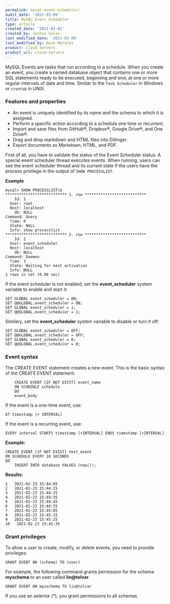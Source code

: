 ```yaml
---
permalink: mysql-event-scheduler/
audit_date: '2021-03-09'
title: MySQL Event Scheduler
type: article
created_date: '2021-03-02'
created_by: Joshua Salas
last_modified_date: '2021-03-09'
last_modified_by: Rose Morales
product: Cloud Servers
product_url: cloud-servers
---
```


MySQL Events are tasks that run according to a schedule. When you
create an event, you create a named database object that contains one or more
SQL statements ready to be executed, beginning and end, at one or more
regular intervals of date and time. Similar to the `Task Scheduler` in Windows
or `crontab` in UNIX.

### Features and properties

- An event is uniquely identified by its name and the schema to which it is assigned.
- Perform a specific action according to a schedule one time or recurrent.
- Import and save files from GitHub&reg;, Dropbox&reg;, Google Drive&reg;, and
  One Drive&reg;.
- Drag and drop markdown and HTML files into Dillinger.
- Export documents as Markdown, HTML, and PDF.

First of all, you have to validate the status of the Event Scheduler status. A special
event scheduler thread executes events. When running, users can see the event scheduler
thread and its current state if the users have the process privilege in the output of
`SHOW PROCESSLIST`.

**Example**

    mysql> SHOW PROCESSLIST\G
    *************************** 1. row ***************************
        Id: 1
      User: root
      Host: localhost
        db: NULL
    Command: Query
      Time: 0
      State: NULL
      Info: show processlist
    *************************** 2. row ***************************
        Id: 2
      User: event_scheduler
      Host: localhost
        db: NULL
    Command: Daemon
      Time: 3
      State: Waiting for next activation
      Info: NULL
    2 rows in set (0.00 sec)

If the event scheduler is not enabled, set the **event_scheduler** system
variable to enable and start it:

    SET GLOBAL event_scheduler = ON;
    SET @@GLOBAL.event_scheduler = ON;
    SET GLOBAL event_scheduler = 1;
    SET @@GLOBAL.event_scheduler = 1;

Similary, set the **event_scheduler** system variable to disable or turn it
off:

    SET GLOBAL event_scheduler = OFF;
    SET @@GLOBAL.event_scheduler = OFF;
    SET GLOBAL event_scheduler = 0;
    SET @@GLOBAL.event_scheduler = 0;

### Event syntax

The CREATE EVENT statement creates a new event. This is the basic syntax of the
CREATE EVENT statement:

        CREATE EVENT [IF NOT EXIST] event_name
        ON SCHEDULE schedule
        DO
        event_body

If the event is a one-time event, use:

    AT timestamp [+ INTERVAL]

If the event is a recurring event, use:

    EVERY interval STARTS timestamp [+INTERVAL] ENDS timestamp [+INTERVAL]

**Example:**

    CREATE EVENT [IF NOT EXIST] test_event
    ON SCHEDULE EVERY 10 SECONDS
    DO
        INSERT INTO database VALUES (now());

**Results:**

    1   2021-02-23 15:44:05
    2   2021-02-23 15:44:15
    3   2021-02-23 15:44:25
    4   2021-02-23 15:44:35
    5   2021-02-23 15:44:45
    6   2021-02-23 15:44:55
    7   2021-02-23 15:45:05
    8   2021-02-23 15:45:15
    9   2021-02-23 15:45:25
    10   2021-02-23 15:45:35

### Grant privileges

To allow a user to create, modify, or delete events, you need to
provide privileges:

    GRANT EVENT ON (schema) TO (user)

For example, the following command grants permission for the schema
**myschema** to an user called **lin@tolvar**.

    GRANT EVENT ON myuschema TO lin@tolvar

If you use an asterisk (\*), you grant permissions to all schemas.
